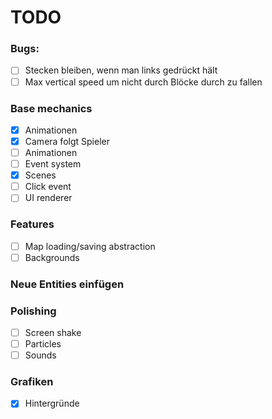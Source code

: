 # TODO

### Bugs:

- [ ] Stecken bleiben, wenn man links gedrückt hält
- [ ] Max vertical speed um nicht durch Blöcke durch zu fallen

### Base mechanics

- [x] Animationen
- [x] Camera folgt Spieler
- [ ] Animationen
- [ ] Event system
- [x] Scenes
- [ ] Click event
- [ ] UI renderer

### Features

- [ ] Map loading/saving abstraction
- [ ] Backgrounds

### Neue Entities einfügen

### Polishing

- [ ] Screen shake
- [ ] Particles
- [ ] Sounds

### Grafiken

- [x] Hintergründe

